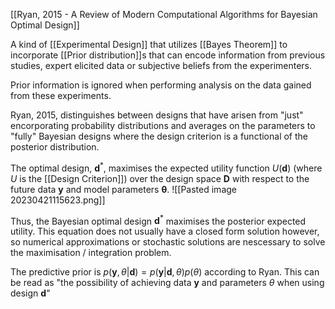 [[Ryan, 2015 - A Review of Modern Computational Algorithms for Bayesian Optimal Design]]

A kind of [[Experimental Design]] that utilizes [[Bayes Theorem]] to incorporate [[Prior distribution]]s that can encode information from previous studies, expert elicited data or subjective beliefs from the experimenters.

Prior information is ignored when performing analysis on the data gained from these experiments.

Ryan, 2015, distinguishes between designs that have arisen from "just" encorporating probability distributions and averages on the parameters to "fully" Bayesian designs where the design criterion is a functional of the posterior distribution.

The optimal design, $\mathbf{d}^*$, maximises the expected utility function $U(\mathbf{d})$ (where $U$ is the [[Design Criterion]]) over the design space $\mathbf{D}$ with respect to the future data $\mathbf{y}$ and model parameters $\mathbf{\theta}$.
![[Pasted image 20230421115623.png]]

Thus, the Bayesian optimal design $\mathbf{d}^*$ maximises the posterior expected utility. This equation does not usually have a closed form solution however, so numerical approximations or stochastic solutions are nescessary to solve the maximisation / integration problem.

The predictive prior is $p(\mathbf{y}, \theta | \mathbf{d}) = p(\mathbf{y}|\mathbf{d}, \theta)p(\theta)$ according to Ryan. This can be read as "the possibility of achieving data $\mathbf{y}$ and parameters $\theta$ when using design $\mathbf{d}$"